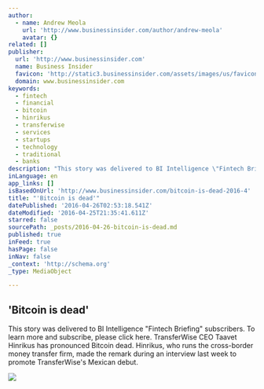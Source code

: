 ```yaml
---
author:
  - name: Andrew Meola
    url: 'http://www.businessinsider.com/author/andrew-meola'
    avatar: {}
related: []
publisher:
  url: 'http://www.businessinsider.com'
  name: Business Insider
  favicon: 'http://static3.businessinsider.com/assets/images/us/favicons/favicon.ico?v=BI-US-2016-03-31'
  domain: www.businessinsider.com
keywords:
  - fintech
  - financial
  - bitcoin
  - hinrikus
  - transferwise
  - services
  - startups
  - technology
  - traditional
  - banks
description: "This story was delivered to BI Intelligence \"Fintech Briefing\" subscribers. To learn more and subscribe, please click here. TransferWise CEO Taavet Hinrikus has pronounced Bitcoin dead. Hinrikus, who runs the cross-border money transfer firm, made the remark during an interview last week to promote TransferWise's Mexican debut."
inLanguage: en
app_links: []
isBasedOnUrl: 'http://www.businessinsider.com/bitcoin-is-dead-2016-4'
title: "'Bitcoin is dead'"
datePublished: '2016-04-26T02:53:18.541Z'
dateModified: '2016-04-25T21:35:41.611Z'
starred: false
sourcePath: _posts/2016-04-26-bitcoin-is-dead.md
published: true
inFeed: true
hasPage: false
inNav: false
_context: 'http://schema.org'
_type: MediaObject

---
```

<article style=""><h1>'Bitcoin is dead'</h1><p>This story was delivered to BI Intelligence "Fintech Briefing" subscribers. To learn more and subscribe, please click here. TransferWise CEO Taavet Hinrikus has pronounced Bitcoin dead. Hinrikus, who runs the cross-border money transfer firm, made the remark during an interview last week to promote TransferWise's Mexican debut.</p><img src="http://static1.businessinsider.com/image/571e5ef39105844d018bec0d-1190-625/bitcoin-is-dead.jpg" /></article>